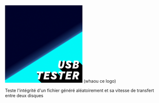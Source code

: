 ![](./media/NEW_USB_TESTER_ICO.png)
(whaou ce logo)


Teste l'intégrité d'un fichier généré aléatoirement et sa vitesse de transfert entre deux disques
